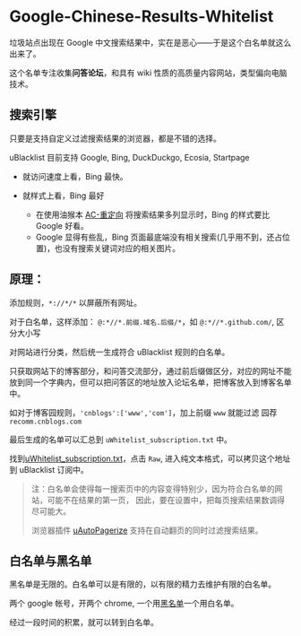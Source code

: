 # Google-Chinese-Results-Whitelist

垃圾站点出现在 Google 中文搜索结果中，实在是恶心——于是这个白名单就这么出来了。

这个名单专注收集<b>问答论坛</b>，和具有 wiki 性质的高质量内容网站，类型偏向电脑技术。 

## 搜索引擎

只要是支持自定义过滤搜索结果的浏览器，都是不错的选择。

uBlacklist 目前支持 Google, Bing, DuckDuckgo, Ecosia, Startpage

* 就访问速度上看，Bing 最快。

* 就样式上看，Bing 最好
  * 在使用油猴本 <a href="https://www.ntaow.com/aboutscript.html">AC-重定向</a> 将搜索结果多列显示时，Bing 的样式要比 Google 好看。
  * Google 显得有些乱，Bing 页面最底端没有相关搜索(几乎用不到，还占位置)，也没有搜索关键词对应的相关图片。


## 原理：

添加规则，`*://*/*` 以屏蔽所有网址。

对于白名单，这样添加： `@:*//*.前缀.域名.后缀/*`，如 `@:*//*.github.com/`, 区分大小写

对网站进行分类，然后统一生成符合 uBlacklist 规则的白名单。

只获取网站下的博客部分，和问答交流部分，通过前后缀做区分，对应的网址不能放到同一个字典内，但可以把问答区的地址放入论坛名单，把博客放入到博客名单中。

如对于博客园规则，`'cnblogs':['www','com']`，加上前缀 `www` 就能过滤 园荐`recomm.cnblogs.com`


最后生成的名单可以汇总到 `uWhitelist_subscription.txt` 中。

找到<a href="https://github.com/bcaso/Google-Chinese-Results-Whitelist/blob/main/uWhitelist_subscription.txt">uWhitelist_subscription.txt</a>，点击 `Raw`, 进入纯文本格式，可以拷贝这个地址到 uBlacklist 订阅中。

> 注：白名单会使得每一搜索页中的内容变得特别少，因为符合白名单的网站，可能不在结果的第一页，
> 因此，要在设置中，把每页搜索结果数调得尽可能大。
>
> 浏览器插件 <a href="https://chrome.google.com/webstore/detail/uautopagerize/kdplapeciagkkjoignnkfpbfkebcfbpb">uAutoPagerize</a> 支持在自动翻页的同时过滤搜索结果。


## 白名单与黑名单

黑名单是无限的。白名单可以是有限的，以有限的精力去维护有限的白名单。

两个 google 帐号，开两个 chrome, 一个用<a href="https://github.com/cobaltdisco/Google-Chinese-Results-Blocklist">黑名单</a>一个用白名单。

经过一段时间的积累，就可以转到白名单。

